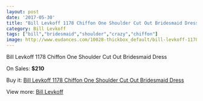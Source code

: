 ```yaml
---
layout: post
date: '2017-05-30'
title: "Bill Levkoff 1178 Chiffon One Shoulder Cut Out Bridesmaid Dress"
category: Bill Levkoff
tags: ["bill","bridesmaid","shoulder","crazy","chiffon"]
image: http://www.eudances.com/10028-thickbox_default/bill-levkoff-1178-chiffon-one-shoulder-cut-out-bridesmaid-dress.jpg
---
```

Bill Levkoff 1178 Chiffon One Shoulder Cut Out Bridesmaid Dress

On Sales: **$210**
<a href="https://www.eudances.com/en/bill-levkoff/3293-bill-levkoff-1178-chiffon-one-shoulder-cut-out-bridesmaid-dress.html"><amp-img layout="responsive" width="600" height="600" src="//www.eudances.com/10028-thickbox_default/bill-levkoff-1178-chiffon-one-shoulder-cut-out-bridesmaid-dress.jpg" alt="Bill Levkoff 1178 Chiffon One Shoulder Cut Out Bridesmaid Dress 0" /></a>
<a href="https://www.eudances.com/en/bill-levkoff/3293-bill-levkoff-1178-chiffon-one-shoulder-cut-out-bridesmaid-dress.html"><amp-img layout="responsive" width="600" height="600" src="//www.eudances.com/10031-thickbox_default/bill-levkoff-1178-chiffon-one-shoulder-cut-out-bridesmaid-dress.jpg" alt="Bill Levkoff 1178 Chiffon One Shoulder Cut Out Bridesmaid Dress 1" /></a>
<a href="https://www.eudances.com/en/bill-levkoff/3293-bill-levkoff-1178-chiffon-one-shoulder-cut-out-bridesmaid-dress.html"><amp-img layout="responsive" width="600" height="600" src="//www.eudances.com/10030-thickbox_default/bill-levkoff-1178-chiffon-one-shoulder-cut-out-bridesmaid-dress.jpg" alt="Bill Levkoff 1178 Chiffon One Shoulder Cut Out Bridesmaid Dress 2" /></a>
<a href="https://www.eudances.com/en/bill-levkoff/3293-bill-levkoff-1178-chiffon-one-shoulder-cut-out-bridesmaid-dress.html"><amp-img layout="responsive" width="600" height="600" src="//www.eudances.com/10029-thickbox_default/bill-levkoff-1178-chiffon-one-shoulder-cut-out-bridesmaid-dress.jpg" alt="Bill Levkoff 1178 Chiffon One Shoulder Cut Out Bridesmaid Dress 3" /></a>

Buy it: [Bill Levkoff 1178 Chiffon One Shoulder Cut Out Bridesmaid Dress](https://www.eudances.com/en/bill-levkoff/3293-bill-levkoff-1178-chiffon-one-shoulder-cut-out-bridesmaid-dress.html "Bill Levkoff 1178 Chiffon One Shoulder Cut Out Bridesmaid Dress")

View more: [Bill Levkoff](https://www.eudances.com/en/57-bill-levkoff "Bill Levkoff")